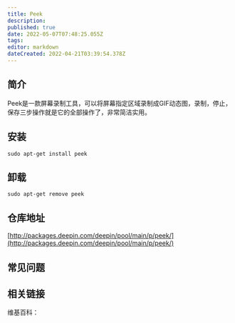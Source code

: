 ```yaml
---
title: Peek
description: 
published: true
date: 2022-05-07T07:48:25.055Z
tags: 
editor: markdown
dateCreated: 2022-04-21T03:39:54.378Z
---
```


## 简介

Peek是一款屏幕录制工具，可以将屏幕指定区域录制成GIF动态图，录制，停止，保存三步操作就是它的全部操作了，非常简洁实用。

## 安装

`sudo apt-get install peek`

## 卸载

`sudo apt-get remove peek`

## 仓库地址

[http://packages.deepin.com/deepin/pool/main/p/peek/](http://packages.deepin.com/deepin/pool/main/p/peek/)

## 常见问题

## 相关链接

维基百科：
